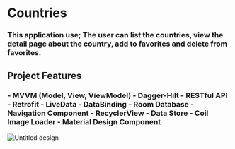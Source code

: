 # Countries

<h3 align="left">
This application use; The user can list the countries, view the detail page about the country, add to favorites and delete from favorites.
</h3>

<h2>
Project Features
</h2>

<h3 align="left">
 - MVVM (Model, View, ViewModel) 
 - Dagger-Hilt 
 - RESTful API 
 - Retrofit 
 - LiveData 
 - DataBinding 
 - Room Database 
 - Navigation Component 
 - RecyclerView 
 - Data Store 
 - Coil Image Loader 
 - Material Design Component 
 </h3>

![Untitled design](https://user-images.githubusercontent.com/88112967/188485063-454a249f-98c1-4a62-a665-344523287676.gif)
